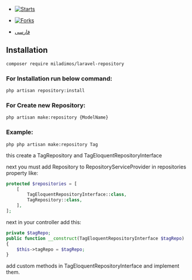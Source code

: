 - [![Starts](https://img.shields.io/github/stars/miladimos/laravel-repository?style=flat&logo=github)](https://github.com/miladimos/laravel-repository/forks)
- [![Forks](https://img.shields.io/github/forks/miladimos/laravel-repository?style=flat&logo=github)](https://github.com/miladimos/laravel-repository/stargazers)

- [فارسی](README.md)

## Installation

``composer require miladimos/laravel-repository``


### For Installation run below command: 

``php artisan repository:install``


### For Create new Repository: 

``php artisan make:repository {ModelName}``

### Example:

``php php artisan make:repository Tag``

this create a TagRepository and TagEloquentRepositoryInterface

next you must add Repository to RepositoryServiceProvider in repositories property like:
```php 
protected $repositories = [
    [
        TagEloquentRepositoryInterface::class,
        TagRepository::class,
    ],
];
```


next in your controller add this:

```php
private $tagRepo;
public function __construct(TagEloquentRepositoryInterface $tagRepo)
{
    $this->tagRepo = $tagRepo;
}

```


add custom methods in TagEloquentRepositoryInterface and implement them.







